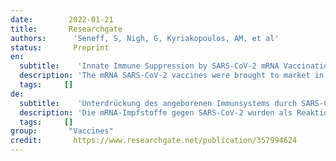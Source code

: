 ```yaml
---
date:        2022-01-21
title:       Researchgate 
authors:      'Seneff, S, Nigh, G, Kyriakopoulos, AM, et al'
status:       Preprint 
en:
  subtitle:    'Innate Immune Suppression by SARS-CoV-2 mRNA Vaccinations: The role of G-quadruplexes, exosomes and microRNAs'
  description: 'The mRNA SARS-CoV-2 vaccines were brought to market in response to the widely perceived public health crises of Covid-19. The utilization of mRNA vaccines in the context of infectious disease had no precedent, but desperate times seemed to call for desperate measures. The mRNA vaccines utilize genetically modified mRNA encoding spike proteins. These alterations hide the mRNA from cellular defenses, promote a longer biological half-life for the proteins, and provoke higher overall spike protein production. However, both experimental and observational evidence reveals a very different immune response to the vaccines compared to the response to infection with SARS-CoV-2. As we will show, the genetic modifications introduced by the vaccine are likely the source of these differential responses. In this paper, we present the evidence that vaccination, unlike natural infection, induces a profound impairment in type I interferon signaling, which has diverse adverse consequences to human health. We explain the mechanism by which immune cells release into the circulation large quantities of exosomes containing spike protein along with critical microRNAs that induce a signaling response in recipient cells at distant sites. We also identify potential profound disturbances in regulatory control of protein synthesis and cancer surveillance. These disturbances are shown to have a potentially direct causal link to neurodegenerative disease, myocarditis, immune thrombocytopenia, Bell’s palsy, liver disease, impaired adaptive immunity, increased tumorigenesis, and DNA damage. We show evidence from adverse event reports in the VAERS database supporting our hypothesis. We believe a comprehensive risk/benefit assessment of the mRNA vaccines excludes them as positive contributors to public health, even in the context of the Covid-19 pandemic.'
  tags:     []
de: 
  subtitle:    'Unterdrückung des angeborenen Immunsystems durch SARS-CoV-2 mRNA-Impfungen: Die Rolle von G-Quadruplexen, Exosomen und microRNAs'
  description: 'Die mRNA-Impfstoffe gegen SARS-CoV-2 wurden als Reaktion auf die weithin wahrgenommene Krise der öffentlichen Gesundheit von Covid-19 auf den Markt gebracht. Der Einsatz von mRNA-Impfstoffen im Zusammenhang mit Infektionskrankheiten war ohne Präzedenzfall, aber verzweifelte Zeiten schienen verzweifelte Maßnahmen zu erfordern. Bei den mRNA-Impfstoffen wird gentechnisch veränderte mRNA verwendet, die für Spike-Proteine kodiert. Diese Veränderungen verbergen die mRNA vor der zellulären Abwehr, fördern eine längere biologische Halbwertszeit der Proteine und bewirken eine höhere Gesamtproduktion von Spike-Proteinen. Experimentelle Untersuchungen und Beobachtungen zeigen jedoch, dass die Immunantwort auf die Impfstoffe ganz anders ausfällt als die Reaktion auf eine Infektion mit SARS-CoV-2. Wie wir zeigen werden, sind die durch den Impfstoff eingeführten genetischen Veränderungen wahrscheinlich die Ursache für diese unterschiedlichen Reaktionen. In diesem Beitrag präsentieren wir den Nachweis, dass eine Impfung im Gegensatz zu einer natürlichen Infektion eine tief greifende Beeinträchtigung der Typ-I-Interferon-Signalisierung hervorruft, die verschiedene negative Folgen für die menschliche Gesundheit hat. Wir erklären den Mechanismus, durch den Immunzellen große Mengen von Exosomen in den Blutkreislauf freisetzen, die Spike-Proteine zusammen mit kritischen microRNAs enthalten, die eine Signalreaktion in Empfängerzellen an entfernten Stellen auslösen. Wir identifizieren auch potenziell tiefgreifende Störungen in der regulatorischen Kontrolle der Proteinsynthese und der Krebsüberwachung. Diese Störungen stehen möglicherweise in direktem Zusammenhang mit neurodegenerativen Erkrankungen, Myokarditis, Immunthrombozytopenie, Bellscher Lähmung, Lebererkrankungen, beeinträchtigter adaptiver Immunität, erhöhter Tumorigenese und DNA-Schäden. Wir zeigen Beweise aus Berichten über unerwünschte Ereignisse in der VAERS-Datenbank, die unsere Hypothese unterstützen. Wir sind der Meinung, dass eine umfassende Risiko-Nutzen-Bewertung der mRNA-Impfstoffe ausschließt, dass sie einen positiven Beitrag zur öffentlichen Gesundheit leisten, selbst im Zusammenhang mit der Covid-19-Pandemie.'
  tags:     []
group:       "Vaccines"
credit:       https://www.researchgate.net/publication/357994624
---
```


